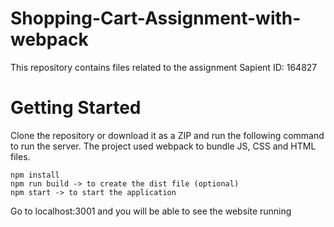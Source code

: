 # Shopping-Cart-Assignment-with-webpack

This repository contains files related to the assignment
Sapient ID: 164827

# Getting Started

Clone the repository or download it as a ZIP and run the following command to run the server.
The project used webpack to bundle JS, CSS and HTML files.

```
npm install
npm run build -> to create the dist file (optional)
npm start -> to start the application
```

Go to localhost:3001 and you will be able to see the website running

